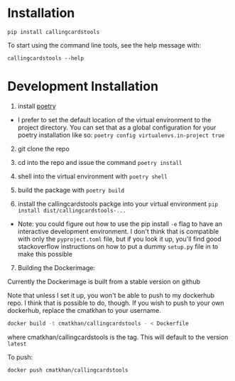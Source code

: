 # Installation 

```
pip install callingcardstools
```

To start using the command line tools, see the help message with:

```
callingcardstools --help
```

# Development Installation

1. install [poetry](https://python-poetry.org/)
  - I prefer to set the default location of the virtual environment to the 
  project directory. You can set that as a global configuration for your 
  poetry installation like so: `poetry config virtualenvs.in-project true`

2. git clone the repo

3. cd into the repo and issue the command `poetry install`

4. shell into the virtual environment with `poetry shell`

5. build the package with `poetry build`

6. install the callingcardstools packge into your virtual environment 
  `pip install dist/callingcardstools-...`
  - Note: you could figure out how to use the pip install `-e` flag to 
  have an interactive development environment. I don't think that is compatible 
  with only the `pyproject.toml` file, but if you look it up, you'll find good 
  stackoverflow instructions on how to put a dummy `setup.py` file in to make 
  this possible

7. Building the Dockerimage:

Currently the Dockerimage is built from a stable version on github

Note that unless I set it up, you won't be able to push to my dockerhub repo. 
I think that is possible to do, though. If you wish to push to your own dockerhub, 
replace the cmatkhan to your username.

```bash
docker build -t cmatkhan/callingcardstools - < Dockerfile
```

where cmatkhan/callingcardstools is the tag. This will default to the version 
`latest`

To push:

```bash
docker push cmatkhan/callingcardstools
```